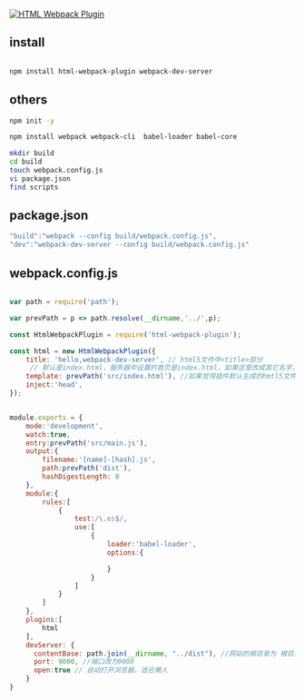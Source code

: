 [![HTML Webpack Plugin](http://michael-ciniawsky.github.io/postcss-load-plugins/logo.svg "HTML Webpack Plugin")](https://www.npmjs.com/package/html-webpack-plugin)


## install

```bash

npm install html-webpack-plugin webpack-dev-server

```

## others

```bash
npm init -y

npm install webpack webpack-cli  babel-loader babel-core

mkdir build
cd build
touch webpack.config.js
vi package.json
find scripts

```

## package.json

```javascript
"build":"webpack --config build/webpack.config.js",
"dev":"webpack-dev-server --config build/webpack.config.js"
```

## webpack.config.js

```javascript

var path = require('path');

var prevPath = p => path.resolve(__dirname,'../',p);

const HtmlWebpackPlugin = require('html-webpack-plugin');

const html = new HtmlWebpackPlugin({
	title: 'hello,webpack-dev-server', // html5文件中<title>部分
     // 默认是index.html，服务器中设置的首页是index.html，如果这里改成其它名字，那么devServer.index改为和它一样，最终完整文件路径是output.path+filename，如果filename中有子文件夹形式，如`./ab/cd/front.html`，只取`./front.html`
    template: prevPath('src/index.html'), //如果觉得插件默认生成的hmtl5文件不合要求，可以指定一个模板，模板文件如果不存在，会报错，默认是在项目根目录下找模板文件，才模板为样板，将打包的js文件注入到body结尾处
    inject:'head', 
});


module.exports = {
	mode:'development',
	watch:true,
	entry:prevPath('src/main.js'),
	output:{
		filename:'[name]-[hash].js',
		path:prevPath('dist'),
		hashDigestLength: 8
	},
	module:{
		rules:[
			{
				test:/\.es$/,
				use:[
					{
						loader:'babel-loader',
						options:{

						}
					}
				]
			}
		]
	},
	plugins:[
		html
	],
	devServer: {
      contentBase: path.join(__dirname, "../dist"), //网站的根目录为 根目录/dist，如果配置不对，会报Cannot GET /错误
      port: 9000, //端口改为9000
      open:true // 自动打开浏览器，适合懒人
    }
}

```